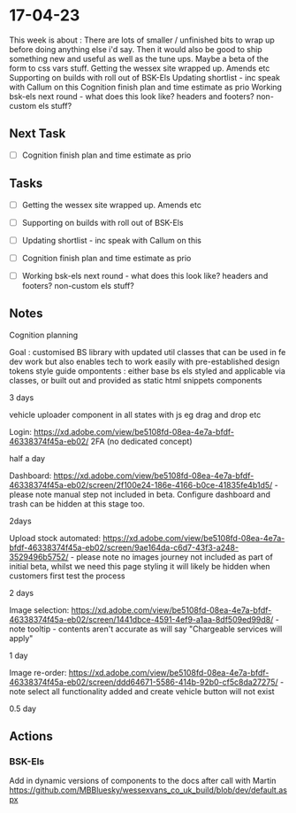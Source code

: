# 17-04-23

This week is about :
There are lots of smaller / unfinished bits to wrap up before doing anything else i'd say. Then it would also be good to ship something new and useful as well as the tune ups. Maybe a beta of the form to css vars stuff.
Getting the wessex site wrapped up. Amends etc
Supporting on builds with roll out of BSK-Els
Updating shortlist - inc speak with Callum on this
Cognition finish plan and time estimate as prio
Working bsk-els next round - what does this look like? headers and footers? non-custom els stuff?

## Next Task
- [ ] Cognition finish plan and time estimate as prio

## Tasks
- [ ] Getting the wessex site wrapped up. Amends etc
- [ ] Supporting on builds with roll out of BSK-Els
- [ ] Updating shortlist - inc speak with Callum on this
- [ ] Cognition finish plan and time estimate as prio
- [ ] Working bsk-els next round - what does this look like? headers and footers? non-custom els stuff?


## Notes

Cognition planning

Goal :
customised BS library with updated util classes that can be used in fe dev work but also enables tech to work easily with pre-established design tokens
style guide ompontents : either base bs els styled and applicable via classes, or built out and provided as static html snippets
components

3 days

vehicle uploader component in all states with js eg drag and drop etc

Login: https://xd.adobe.com/view/be5108fd-08ea-4e7a-bfdf-46338374f45a-eb02/
2FA (no dedicated concept)

half a day

Dashboard: https://xd.adobe.com/view/be5108fd-08ea-4e7a-bfdf-46338374f45a-eb02/screen/2f100e24-186e-4166-b0ce-41835fe4b1d5/ - please note manual step not included in beta. Configure dashboard and trash can be hidden at this stage too.

2days

Upload stock automated: https://xd.adobe.com/view/be5108fd-08ea-4e7a-bfdf-46338374f45a-eb02/screen/9ae164da-c6d7-43f3-a248-3529496b5752/ - please note no images journey not included as part of initial beta, whilst we need this page styling it will likely be hidden when customers first test the process

2 days

Image selection: https://xd.adobe.com/view/be5108fd-08ea-4e7a-bfdf-46338374f45a-eb02/screen/1441dbce-4591-4ef9-a1aa-8df509ed99d8/ - note tooltip - contents aren't accurate as will say "Chargeable services will apply"

1 day

Image re-order: https://xd.adobe.com/view/be5108fd-08ea-4e7a-bfdf-46338374f45a-eb02/screen/ddd64671-5586-414b-92b0-cf5c8da27275/ - note select all functionality added and create vehicle button will not exist

0.5 day

## Actions

### BSK-Els
Add in dynamic versions of components to the docs after call with Martin
https://github.com/MBBluesky/wessexvans_co_uk_build/blob/dev/default.aspx



